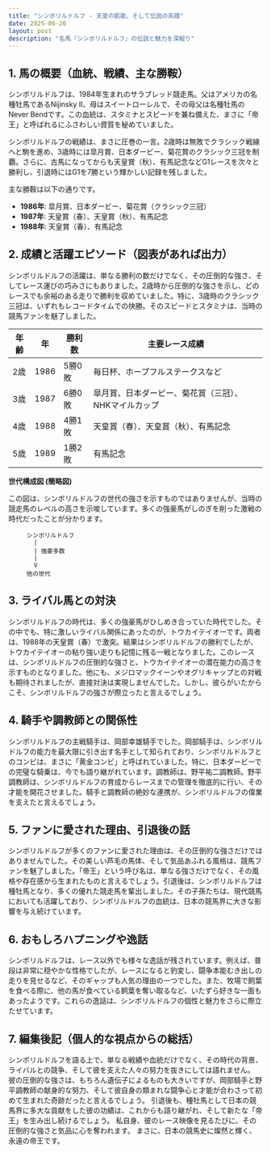 ```yaml
---
title: "シンボリルドルフ - 天皇の凱歌、そして伝説の系譜"
date: 2025-06-26
layout: post
description: "名馬『シンボリルドルフ』の伝説と魅力を深堀り"
---
```


## 1. 馬の概要（血統、戦績、主な勝鞍）

シンボリルドルフは、1984年生まれのサラブレッド競走馬。父はアメリカの名種牡馬であるNijinsky II、母はスイートローレルで、その母父は名種牡馬のNever Bendです。この血統は、スタミナとスピードを兼ね備えた、まさに「帝王」と呼ばれるにふさわしい資質を秘めていました。

シンボリルドルフの戦績は、まさに圧巻の一言。2歳時は無敗でクラシック戦線へと駒を進め、3歳時には皐月賞、日本ダービー、菊花賞のクラシック三冠を制覇。さらに、古馬になってからも天皇賞（秋）、有馬記念などG1レースを次々と勝利し、引退時にはG1を7勝という輝かしい記録を残しました。

主な勝鞍は以下の通りです。

* **1986年**: 皐月賞、日本ダービー、菊花賞（クラシック三冠）
* **1987年**: 天皇賞（春）、天皇賞（秋）、有馬記念
* **1988年**: 天皇賞（春）、有馬記念


## 2. 成績と活躍エピソード（図表があれば出力）

シンボリルドルフの活躍は、単なる勝利の数だけでなく、その圧倒的な強さ、そしてレース運びの巧みさにもありました。2歳時から圧倒的な強さを示し、どのレースでも余裕のある走りで勝利を収めていました。特に、3歳時のクラシック三冠は、いずれもレコードタイムでの快勝。そのスピードとスタミナは、当時の競馬ファンを魅了しました。

| 年齢 | 年 | 勝利数 | 主要レース成績 |
|---|---|---|---|
| 2歳 | 1986 | 5勝0敗 |  毎日杯、ホープフルステークスなど |
| 3歳 | 1987 | 6勝0敗 | 皐月賞、日本ダービー、菊花賞（三冠）、NHKマイルカップ |
| 4歳 | 1988 | 4勝1敗 | 天皇賞（春）、天皇賞（秋）、有馬記念 |
| 5歳 | 1989 | 1勝2敗 | 有馬記念 |


**世代構成図 (簡略図)**

この図は、シンボリルドルフの世代の強さを示すものではありませんが、当時の競走馬のレベルの高さを示唆しています。多くの強豪馬がしのぎを削った激戦の時代だったことが分かります。

```
     シンボリルドルフ
       |
       | 強豪多数
       |
       V
     他の世代
```


## 3. ライバル馬との対決

シンボリルドルフの時代は、多くの強豪馬がひしめき合っていた時代でした。その中でも、特に激しいライバル関係にあったのが、トウカイテイオーです。両者は、1988年の天皇賞（春）で激突。結果はシンボリルドルフの勝利でしたが、トウカイテイオーの粘り強い走りも記憶に残る一戦となりました。このレースは、シンボリルドルフの圧倒的な強さと、トウカイテイオーの潜在能力の高さを示すものとなりました。他にも、メジロマックイーンやオグリキャップとの対戦も期待されましたが、直接対決は実現しませんでした。しかし、彼らがいたからこそ、シンボリルドルフの強さが際立ったと言えるでしょう。


## 4. 騎手や調教師との関係性

シンボリルドルフの主戦騎手は、岡部幸雄騎手でした。岡部騎手は、シンボリルドルフの能力を最大限に引き出す名手として知られており、シンボリルドルフとのコンビは、まさに「黄金コンビ」と呼ばれていました。特に、日本ダービーでの完璧な騎乗は、今でも語り継がれています。調教師は、野平祐二調教師。野平調教師は、シンボリルドルフの育成からレースまでの管理を徹底的に行い、その才能を開花させました。騎手と調教師の絶妙な連携が、シンボリルドルフの偉業を支えたと言えるでしょう。


## 5. ファンに愛された理由、引退後の話

シンボリルドルフが多くのファンに愛された理由は、その圧倒的な強さだけではありませんでした。その美しい芦毛の馬体、そして気品あふれる風格は、競馬ファンを魅了しました。「帝王」という呼び名は、単なる強さだけでなく、その風格や存在感から生まれたものと言えるでしょう。引退後は、シンボリルドルフは種牡馬となり、多くの優れた競走馬を輩出しました。その子孫たちは、現代競馬においても活躍しており、シンボリルドルフの血統は、日本の競馬界に大きな影響を与え続けています。


## 6. おもしろハプニングや逸話

シンボリルドルフは、レース以外でも様々な逸話が残されています。例えば、普段は非常に穏やかな性格でしたが、レースになると豹変し、闘争本能むき出しの走りを見せるなど、そのギャップも人気の理由の一つでした。また、牧場で飼葉を食べる際に、他の馬が食べている飼葉を奪い取るなど、いたずら好きな一面もあったようです。これらの逸話は、シンボリルドルフの個性と魅力をさらに際立たせています。


## 7. 編集後記（個人的な視点からの総括）

シンボリルドルフを語る上で、単なる戦績や血統だけでなく、その時代の背景、ライバルとの競争、そして彼を支えた人々の努力を抜きにしては語れません。  彼の圧倒的な強さは、もちろん遺伝子によるものも大きいですが、岡部騎手と野平調教師の献身的な努力、そして彼自身の類まれな闘争心と才能が合わさって初めて生まれた奇跡だったと言えるでしょう。  引退後も、種牡馬として日本の競馬界に多大な貢献をした彼の功績は、これからも語り継がれ、そして新たな「帝王」を生み出し続けるでしょう。  私自身、彼のレース映像を見るたびに、その圧倒的な強さと気品に心を奪われます。  まさに、日本の競馬史に燦然と輝く、永遠の帝王です。
